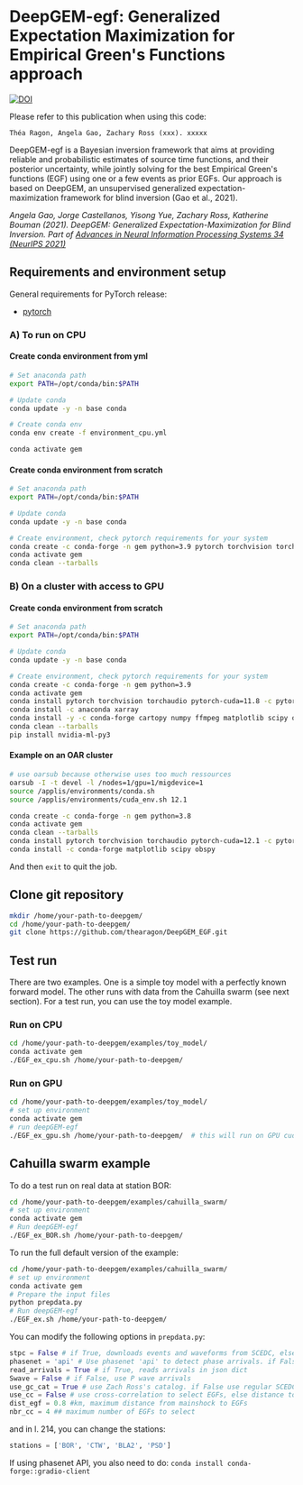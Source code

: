 # DeepGEM-egf: Generalized Expectation Maximization for Empirical Green's Functions approach



[![DOI](https://zenodo.org/badge/595772055.svg)](https://doi.org/10.5281/zenodo.14472786)


Please refer to this publication when using this code:
```
Théa Ragon, Angela Gao, Zachary Ross (xxx). xxxxx
```

DeepGEM-egf is a Bayesian inversion framework that aims at providing reliable and probabilistic estimates of source time functions, and their posterior uncertainty, while jointly solving for the best Empirical Green's functions (EGF) using one or a few events as prior EGFs. Our approach is based on DeepGEM, an unsupervised generalized expectation-maximization framework for blind inversion (Gao et al., 2021). 

*Angela Gao, Jorge Castellanos, Yisong Yue, Zachary Ross, Katherine Bouman (2021). DeepGEM: Generalized Expectation-Maximization for Blind Inversion. Part of [Advances in Neural Information Processing Systems 34 (NeurIPS 2021)](https://proceedings.neurips.cc/paper_files/paper/2021)*

<!--- ![overview image](https://github.com/angelafgao/DeepGEM/blob/main/teaser.jpg) -->


## Requirements and environment setup
General requirements for PyTorch release:
* [pytorch](https://pytorch.org/)

### A) To run on CPU
#### Create  conda environment from yml
```bash
# Set anaconda path
export PATH=/opt/conda/bin:$PATH

# Update conda
conda update -y -n base conda

# Create conda env
conda env create -f environment_cpu.yml

conda activate gem
```

#### Create conda environment from scratch
 ```bash
# Set anaconda path
export PATH=/opt/conda/bin:$PATH

# Update conda
conda update -y -n base conda

# Create environment, check pytorch requirements for your system
conda create -c conda-forge -n gem python=3.9 pytorch torchvision torchaudio xarray cartopy numpy ffmpeg matplotlib scipy obspy pandas pillow pyproj pyqt5 shapely
conda activate gem 
conda clean --tarballs
```

### B) On a cluster with access to GPU

#### Create conda environment from scratch
```bash
# Set anaconda path
export PATH=/opt/conda/bin:$PATH

# Update conda
conda update -y -n base conda

# Create environment, check pytorch requirements for your system
conda create -c conda-forge -n gem python=3.9
conda activate gem
conda install pytorch torchvision torchaudio pytorch-cuda=11.8 -c pytorch -c nvidia
conda install -c anaconda xarray
conda install -y -c conda-forge cartopy numpy ffmpeg matplotlib scipy obspy pandas pillow pyproj pyqt shapely pip
conda clean --tarballs
pip install nvidia-ml-py3
```

#### Example on an OAR cluster
```bash
# use oarsub because otherwise uses too much ressources
oarsub -I -t devel -l /nodes=1/gpu=1/migdevice=1
source /applis/environments/conda.sh
source /applis/environments/cuda_env.sh 12.1

conda create -c conda-forge -n gem python=3.8
conda activate gem
conda clean --tarballs
conda install pytorch torchvision torchaudio pytorch-cuda=12.1 -c pytorch -c nvidia
conda install -c conda-forge matplotlib scipy obspy 
```
And then `exit` to quit the job.

## Clone git repository
```bash
mkdir /home/your-path-to-deepgem/
cd /home/your-path-to-deepgem/
git clone https://github.com/thearagon/DeepGEM_EGF.git
```

## Test run
There are two examples. One is a simple toy model with a perfectly known forward model. The other runs with data from the Cahuilla swarm (see next section). For a test run, you can use the toy model example.

### Run on CPU
```bash
cd /home/your-path-to-deepgem/examples/toy_model/
conda activate gem
./EGF_ex_cpu.sh /home/your-path-to-deepgem/
```

### Run on GPU
```bash
cd /home/your-path-to-deepgem/examples/toy_model/
# set up environment
conda activate gem
# run deepGEM-egf
./EGF_ex_gpu.sh /home/your-path-to-deepgem/  # this will run on GPU cuda:0
```

## Cahuilla swarm example
To do a test run on real data at station BOR:
```bash
cd /home/your-path-to-deepgem/examples/cahuilla_swarm/
# set up environment
conda activate gem
# Run deepGEM-egf
./EGF_ex_BOR.sh /home/your-path-to-deepgem/
```
To run the full default version of the example:
```bash
cd /home/your-path-to-deepgem/examples/cahuilla_swarm/
# set up environment
conda activate gem
# Prepare the input files
python prepdata.py
# Run deepGEM-egf
./EGF_ex.sh /home/your-path-to-deepgem/
```
You can modify the following options in `prepdata.py`:
```python
stpc = False # if True, downloads events and waveforms from SCEDC, else loads locally
phasenet = 'api' # Use phasenet 'api' to detect phase arrivals. if False, use basic STA/LTA
read_arrivals = True # if True, reads arrivals in json dict
Swave = False # if False, use P wave arrivals
use_gc_cat = True # use Zach Ross's catalog. if False use regular SCEDC cat
use_cc = False # use cross-correlation to select EGFs, else distance to main event only.
dist_egf = 0.8 #km, maximum distance from mainshock to EGFs
nbr_cc = 4 ## maximum number of EGFs to select
```
and in l. 214, you can change the stations:
```python
stations = ['BOR', 'CTW', 'BLA2', 'PSD']
```

If using phasenet API, you also need to do: `conda install conda-forge::gradio-client`
